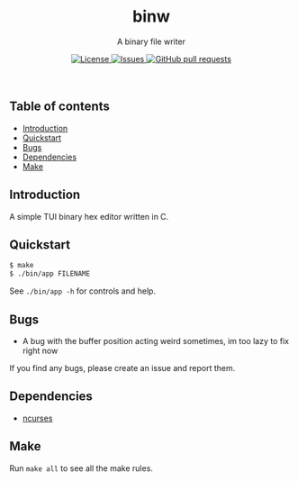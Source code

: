 <p align="center">
	<h1 align="center">binw</h2>
	<p align="center">A binary file writer</p>
</p>
<p align="center">
	<a href="./LICENSE">
		<img alt="License" src="https://img.shields.io/badge/license-GPL-blue?color=7aca00"/>
	</a>
	<a href="https://github.com/LordOfTrident/binw/issues">
		<img alt="Issues" src="https://img.shields.io/github/issues/LordOfTrident/binw?color=0088ff"/>
	</a>
	<a href="https://github.com/LordOfTrident/binw/pulls">
		<img alt="GitHub pull requests" src="https://img.shields.io/github/issues-pr/LordOfTrident/binw?color=0088ff"/>
	</a>
	<br><br><br>
</p>

## Table of contents
* [Introduction](#introduction)
* [Quickstart](#quickstart)
* [Bugs](#bugs)
* [Dependencies](#dependencies)
* [Make](#make)

## Introduction
A simple TUI binary hex editor written in C.

## Quickstart
```sh
$ make
$ ./bin/app FILENAME
```
See `./bin/app -h` for controls and help.

## Bugs
- A bug with the buffer position acting weird sometimes, im too lazy to fix right now

If you find any bugs, please create an issue and report them.

## Dependencies
- [ncurses](https://en.wikipedia.org/wiki/Ncurses)

## Make
Run `make all` to see all the make rules.
